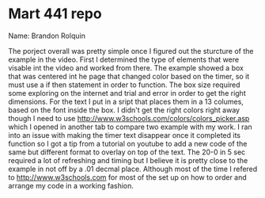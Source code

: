 # Mart 441 repo
Name: Brandon Rolquin


The porject overall was pretty simple once I figured out the sturcture of the example in the video. First I determined the type of elements that were visable int the video and worked from there. The example showed a box that was centered int he page that changed color based on the timer, so it must use a if then statement in order to function. The box size required some exploring on the internet and trial and error in order to get the right dimensions. For the text I put in a sript that places them in a 13 columes, based on the font inside the box. I didn't get the right colors right away though I need to use http://www.w3schools.com/colors/colors_picker.asp which I opened in another tab to compare two example with my work.  I ran into an issue with making the timer text disappear once it completed its function so I got a tip from a tutorial on youtube to add a new code of the same but different format to overlay on top of the text. The 20-0 in 5 sec required a lot of refreshing and timing but I believe it is pretty close to the example in not off by a .01 decmal place.
Although most of the time I refered to http://www.w3schools.com for most of the set up on how to order and arrange my code in a working fashion.
